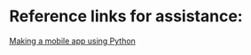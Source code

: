 # Reference links for assistance:
[Making a mobile app using Python](https://realpython.com/mobile-app-kivy-python/)
